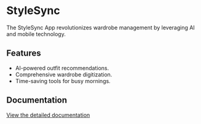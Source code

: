 # StyleSync
The StyleSync App revolutionizes wardrobe management by leveraging AI and mobile technology.

## Features
- AI-powered outfit recommendations.
- Comprehensive wardrobe digitization.
- Time-saving tools for busy mornings.

## Documentation
[View the detailed documentation](https://docs.google.com/document/d/1oY4Mvhg1LZxFtYDb6mWoCit0vU75DwELgqxr08zLjDg/edit?usp=sharing)
